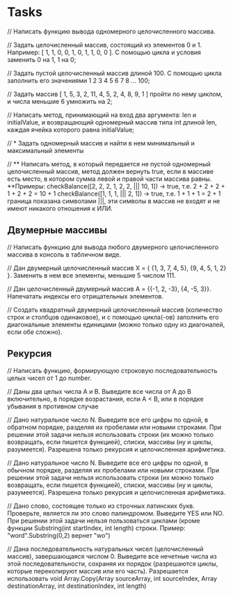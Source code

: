 # Tasks
// Написать функцию вывода одномерного целочисленного массива.


// Задать целочисленный массив, состоящий из элементов 0 и 1. Например: [ 1, 1, 0, 0, 1, 0, 1, 1, 0, 0 ].  С помощью цикла и условия заменить 0 на 1, 1 на 0;

// Задать пустой целочисленный массив длиной 100.  С помощью цикла заполнить его значениями 1 2 3 4 5 6 7 8 … 100;

// Задать массив [ 1, 5, 3, 2, 11, 4, 5, 2, 4, 8, 9, 1 ] пройти по нему циклом, и числа меньшие 6 умножить на 2;

// Написать метод, принимающий на вход два аргумента: len и initialValue,  и возвращающий одномерный массив типа int длиной len, каждая ячейка которого равна initialValue;

// * Задать одномерный массив и найти в нем минимальный и максимальный элементы 

// ** Написать метод, в который передается не пустой одномерный целочисленный массив, метод должен вернуть true, если в массиве есть место, в котором сумма левой и правой части массива равны.
**Примеры:
 checkBalance([2, 2, 2, 1, 2, 2, ||| 10, 1]) → true, т.е. 2 + 2 + 2 + 1 + 2 + 2 = 10 + 1
 checkBalance([1, 1, 1, ||| 2, 1]) → true, т.е. 1 + 1 + 1 = 2 + 1
 граница показана символами |||, эти символы в массив не входят и не имеют никакого отношения к ИЛИ.
## Двумерные массивы
// Написать функцию для вывода любого двумерного целочисленного массива в консоль в табличном виде.

// Дан двумерный целочисленный массив X = { {1, 3, 7, 4, 5}, {9, 4, 5, 1, 2} }. Заменить в нем все элементы, меньшие 5 числом 111.


// Дан целочисленный двумерный массив А = {{-1, 2, -3}, {4, -5, 3}}. Напечатать индексы его отрицательных элементов.

// Создать квадратный двумерный целочисленный массив (количество строк и столбцов одинаковое), и с помощью цикла(-ов) заполнить его диагональные элементы единицами (можно только одну из диагоналей, если обе сложно).

## Рекурсия
// Написать функцию, формирующую строковую последовательность целых чисел от 1 до number.

// Даны два целых числа A и В. Выведите все числа от A до B включительно, в порядке возрастания, если A < B, или в порядке убывания в противном случае

// Дано натуральное число N. Выведите все его цифры по одной, в обратном порядке, разделяя их пробелами или новыми строками. При решении этой задачи нельзя использовать строки (их можно только возвращать, если пишется функцией), списки, массивы (ну и циклы, разумеется). Разрешена только рекурсия и целочисленная арифметика.

// Дано натуральное число N. Выведите все его цифры по одной, в обычном порядке, разделяя их пробелами или новыми строками. При решении этой задачи нельзя использовать строки (их можно только возвращать, если пишется функцией), списки, массивы (ну и циклы, разумеется). Разрешена только рекурсия и целочисленная арифметика.

// Дано слово, состоящее только из строчных латинских букв. Проверьте, является ли это слово палиндромом. Выведите YES или NO. При решении этой задачи нельзя пользоваться циклами (кроме функции Substring(int startIndex, int length) строки. Пример: "word".Substring(0,2) вернет "wo")

// Дана последовательность натуральных чисел (целочисленный массив), завершающаяся числом 0. Выведите все нечетные числа из этой последовательности, сохраняя их порядок (разрешаются циклы, которые перекопируют массив или его часть). Разрешается использовать 
void Array.Copy(Array sourceArray, int sourceIndex, Array destinationArray, int destinationIndex, int length)

